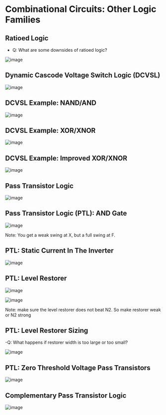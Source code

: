 # Combinational Circuits: Other Logic Families

## Ratioed Logic
- Q: What are some downsides of ratioed logic?

![image](https://github.com/user-attachments/assets/711ae929-d052-4eba-93be-75a6b00b4311)

## Dynamic Cascode Voltage Switch Logic (DCVSL)
![image](https://github.com/user-attachments/assets/f27520a6-5b6f-4e96-be82-1af16fe6dd1c)

## DCVSL Example: NAND/AND
![image](https://github.com/user-attachments/assets/ab7caef2-8cf0-49a3-9920-97003977c15a)

## DCVSL Example: XOR/XNOR
![image](https://github.com/user-attachments/assets/a49d2d07-6561-43bd-afd5-0263331a2626)

## DCVSL Example: Improved XOR/XNOR
![image](https://github.com/user-attachments/assets/9dce016a-969e-433d-b582-8e2ddf5a5aee)

## Pass Transistor Logic
![image](https://github.com/user-attachments/assets/cf2c29d0-ccbe-4a5a-9569-834f2195b2eb)

## Pass Transistor Logic (PTL): AND Gate
![image](https://github.com/user-attachments/assets/6d157098-f5a6-42d9-8aec-26607c68ed44)

Note: You get a weak swing at X, but a full swing at F.

## PTL: Static Current In The Inverter
![image](https://github.com/user-attachments/assets/f9641fbf-4c34-4e8d-924a-936438b5fbdd)

## PTL: Level Restorer
![image](https://github.com/user-attachments/assets/d0f07709-7af4-4b56-a8e0-d1533f70696a)

![image](https://github.com/user-attachments/assets/65433065-24c0-4a47-8490-405405fae128)

Note: make sure the level restorer does not beat N2. So make restorer weak or N2 strong

## PTL: Level Restorer Sizing
-Q: What happens if restorer width is too large or too small?

![image](https://github.com/user-attachments/assets/287e8c25-d5cb-45b3-be16-881b7c8651a6)

## PTL: Zero Threshold Voltage Pass Transistors
![image](https://github.com/user-attachments/assets/3057231e-b5b4-4dec-bc17-cabefdd00078)

## Complementary Pass Transistor Logic
![image](https://github.com/user-attachments/assets/ff6b0559-c6b1-4eb7-9b06-f7fadc2df72b)
